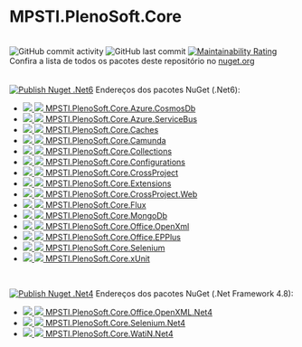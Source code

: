 # MPSTI.PlenoSoft.Core
\
![GitHub commit activity](https://img.shields.io/github/commit-activity/m/mercado-pleno/MPSTI.PlenoSoft.Core?style=plastic)
![GitHub last commit](https://img.shields.io/github/last-commit/mercado-pleno/MPSTI.PlenoSoft.Core?style=plastic)
[![Maintainability Rating](https://sonarcloud.io/api/project_badges/measure?project=Mercado-Pleno_MPSTI.PlenoSoft.Core&metric=sqale_rating)](https://sonarcloud.io/summary/new_code?id=Mercado-Pleno_MPSTI.PlenoSoft.Core)
\
Confira a lista de todos os pacotes deste repositório no [nuget.org](https://www.nuget.org/profiles/mercadopleno.com.br)
\
\
\
[![Publish Nuget .Net6](https://github.com/Mercado-Pleno/MPSTI.PlenoSoft.Core/actions/workflows/publish-nuget-net6.yml/badge.svg)](https://github.com/Mercado-Pleno/MPSTI.PlenoSoft.Core/actions/workflows/publish-nuget-net6.yml)
Endereços dos pacotes NuGet (.Net6):
- [![](https://img.shields.io/nuget/v/MPSTI.PlenoSoft.Core.Azure.CosmosDb?style=plastic) ![](https://img.shields.io/nuget/dt/MPSTI.PlenoSoft.Core.Azure.CosmosDb?style=plastic) MPSTI.PlenoSoft.Core.Azure.CosmosDb](https://www.nuget.org/packages/MPSTI.PlenoSoft.Core.Azure.CosmosDb)
- [![](https://img.shields.io/nuget/v/MPSTI.PlenoSoft.Core.Azure.ServiceBus?style=plastic) ![](https://img.shields.io/nuget/dt/MPSTI.PlenoSoft.Core.Azure.ServiceBus?style=plastic) MPSTI.PlenoSoft.Core.Azure.ServiceBus](https://www.nuget.org/packages/MPSTI.PlenoSoft.Core.Azure.ServiceBus)
- [![](https://img.shields.io/nuget/v/MPSTI.PlenoSoft.Core.Caches?style=plastic) ![](https://img.shields.io/nuget/dt/MPSTI.PlenoSoft.Core.Caches?style=plastic) MPSTI.PlenoSoft.Core.Caches](https://www.nuget.org/packages/MPSTI.PlenoSoft.Core.Caches)
- [![](https://img.shields.io/nuget/v/MPSTI.PlenoSoft.Core.Camunda?style=plastic) ![](https://img.shields.io/nuget/dt/MPSTI.PlenoSoft.Core.Camunda?style=plastic) MPSTI.PlenoSoft.Core.Camunda](https://www.nuget.org/packages/MPSTI.PlenoSoft.Core.Camunda)
- [![](https://img.shields.io/nuget/v/MPSTI.PlenoSoft.Core.Collections?style=plastic) ![](https://img.shields.io/nuget/dt/MPSTI.PlenoSoft.Core.Collections?style=plastic) MPSTI.PlenoSoft.Core.Collections](https://www.nuget.org/packages/MPSTI.PlenoSoft.Core.Collections)
- [![](https://img.shields.io/nuget/v/MPSTI.PlenoSoft.Core.Configurations?style=plastic) ![](https://img.shields.io/nuget/dt/MPSTI.PlenoSoft.Core.Configurations?style=plastic) MPSTI.PlenoSoft.Core.Configurations](https://www.nuget.org/packages/MPSTI.PlenoSoft.Core.Configurations)
- [![](https://img.shields.io/nuget/v/MPSTI.PlenoSoft.Core.CrossProject?style=plastic) ![](https://img.shields.io/nuget/dt/MPSTI.PlenoSoft.Core.CrossProject?style=plastic) MPSTI.PlenoSoft.Core.CrossProject](https://www.nuget.org/packages/MPSTI.PlenoSoft.Core.CrossProject)
- [![](https://img.shields.io/nuget/v/MPSTI.PlenoSoft.Core.Extensions?style=plastic) ![](https://img.shields.io/nuget/dt/MPSTI.PlenoSoft.Core.Extensions?style=plastic) MPSTI.PlenoSoft.Core.Extensions](https://www.nuget.org/packages/MPSTI.PlenoSoft.Core.Extensions)
- [![](https://img.shields.io/nuget/v/MPSTI.PlenoSoft.Core.CrossProject.Web?style=plastic) ![](https://img.shields.io/nuget/dt/MPSTI.PlenoSoft.Core.CrossProject.Web?style=plastic) MPSTI.PlenoSoft.Core.CrossProject.Web](https://www.nuget.org/packages/MPSTI.PlenoSoft.Core.CrossProject.Web)
- [![](https://img.shields.io/nuget/v/MPSTI.PlenoSoft.Core.Flux?style=plastic) ![](https://img.shields.io/nuget/dt/MPSTI.PlenoSoft.Core.Flux?style=plastic) MPSTI.PlenoSoft.Core.Flux](https://www.nuget.org/packages/MPSTI.PlenoSoft.Core.Flux)
- [![](https://img.shields.io/nuget/v/MPSTI.PlenoSoft.Core.MongoDb?style=plastic) ![](https://img.shields.io/nuget/dt/MPSTI.PlenoSoft.Core.MongoDb?style=plastic) MPSTI.PlenoSoft.Core.MongoDb](https://www.nuget.org/packages/MPSTI.PlenoSoft.Core.MongoDb)
- [![](https://img.shields.io/nuget/v/MPSTI.PlenoSoft.Core.Office.OpenXml?style=plastic) ![](https://img.shields.io/nuget/dt/MPSTI.PlenoSoft.Core.Office.OpenXml?style=plastic) MPSTI.PlenoSoft.Core.Office.OpenXml](https://www.nuget.org/packages/MPSTI.PlenoSoft.Core.Office.OpenXml)
- [![](https://img.shields.io/nuget/v/MPSTI.PlenoSoft.Core.Office.EPPlus?style=plastic) ![](https://img.shields.io/nuget/dt/MPSTI.PlenoSoft.Core.Office.EPPlus?style=plastic) MPSTI.PlenoSoft.Core.Office.EPPlus](https://www.nuget.org/packages/MPSTI.PlenoSoft.Core.Office.EPPlus)
- [![](https://img.shields.io/nuget/v/MPSTI.PlenoSoft.Core.Selenium?style=plastic) ![](https://img.shields.io/nuget/dt/MPSTI.PlenoSoft.Core.Selenium?style=plastic) MPSTI.PlenoSoft.Core.Selenium](https://www.nuget.org/packages/MPSTI.PlenoSoft.Core.Selenium)
- [![](https://img.shields.io/nuget/v/MPSTI.PlenoSoft.Core.xUnit?style=plastic) ![](https://img.shields.io/nuget/dt/MPSTI.PlenoSoft.Core.xUnit?style=plastic) MPSTI.PlenoSoft.Core.xUnit](https://www.nuget.org/packages/MPSTI.PlenoSoft.Core.xUnit)


<br/>

[![Publish Nuget .Net4](https://github.com/Mercado-Pleno/MPSTI.PlenoSoft.Core/actions/workflows/publish-nuget-net4.yml/badge.svg)](https://github.com/Mercado-Pleno/MPSTI.PlenoSoft.Core/actions/workflows/publish-nuget-net4.yml)
Endereços dos pacotes NuGet (.Net Framework 4.8):
- [![](https://img.shields.io/nuget/v/MPSTI.PlenoSoft.Core.Office.OpenXML.Net4?style=plastic) ![](https://img.shields.io/nuget/dt/MPSTI.PlenoSoft.Core.Office.OpenXML.Net4?style=plastic) MPSTI.PlenoSoft.Core.Office.OpenXML.Net4](https://www.nuget.org/packages/MPSTI.PlenoSoft.Core.Office.OpenXML.Net4)
- [![](https://img.shields.io/nuget/v/MPSTI.PlenoSoft.Core.Selenium.Net4?style=plastic) ![](https://img.shields.io/nuget/dt/MPSTI.PlenoSoft.Core.Selenium.Net4?style=plastic) MPSTI.PlenoSoft.Core.Selenium.Net4](https://www.nuget.org/packages/MPSTI.PlenoSoft.Core.Selenium.Net4)
- [![](https://img.shields.io/nuget/v/MPSTI.PlenoSoft.Core.WatiN.Net4?style=plastic) ![](https://img.shields.io/nuget/dt/MPSTI.PlenoSoft.Core.WatiN.Net4?style=plastic) MPSTI.PlenoSoft.Core.WatiN.Net4](https://www.nuget.org/packages/MPSTI.PlenoSoft.Core.WatiN.Net4)



